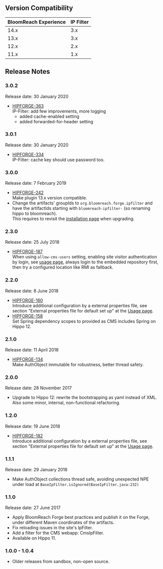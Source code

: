 <!--
  Copyright 2017-2020 BloomReach Inc. (http://www.bloomreach.com)

  Licensed under the Apache License, Version 2.0 (the "License");
  you may not use this file except in compliance with the License.
  You may obtain a copy of the License at

   http://www.apache.org/licenses/LICENSE-2.0

  Unless required by applicable law or agreed to in writing, software
  distributed under the License is distributed on an "AS IS" BASIS,
  WITHOUT WARRANTIES OR CONDITIONS OF ANY KIND, either express or implied.
  See the License for the specific language governing permissions and
  limitations under the License.
  -->

## Version Compatibility

| BloomReach Experience | IP Filter |
| --------------------- |-----------| 
| 14.x                  | 3.x       |
| 13.x                  | 3.x       |
| 12.x                  | 2.x       |
| 11.x                  | 1.x       |

## Release Notes

### 3.0.2
<p class="smallinfo">Release date: 30 January 2020</p>

+ [HIPFORGE-363](https://issues.onehippo.com/browse/HIPFORGE-363)<br/> 
  IP-Filter: add few improvements, more logging
  + added cache-enabled  setting
  + added forwarded-for-header setting 
  

### 3.0.1
<p class="smallinfo">Release date: 30 January 2020</p>

+ [HIPFORGE-334](https://issues.onehippo.com/browse/HIPFORGE-334)<br/> 
  IP-Filter: cache key should use password too.

### 3.0.0
<p class="smallinfo">Release date: 7 February 2019</p>

+ [HIPFORGE-242](https://issues.onehippo.com/browse/HIPFORGE-242)<br/> 
  Make plugin 13.x version compatible.
+ Change the artifacts' groupIds to <code>org.bloomreach.forge.ipfilter</code> and have the artifactIds starting with 
<code>bloomreach-ipfilter-</code> (so renaming hippo to bloomreach).<br/>
This requires to revisit the [installation page](install.html) when upgrading. 

### 2.3.0  

<p class="smallinfo">Release date: 25 July 2018</p>

+ [HIPFORGE-187](https://issues.onehippo.com/browse/HIPFORGE-187)<br/> 
  When using `allow-cms-users` setting, enabling site visitor authentication by login, see [usage page](usage.html),
  always login to the embedded repository first, then try a configured location like RMI as fallback.

### 2.2.0  

<p class="smallinfo">Release date: 8 June 2018</p>

+ [HIPFORGE-160](https://issues.onehippo.com/browse/HIPFORGE-160)<br/> 
  Introduce additional configuration by a external properties file, see section "External properties file for default 
  set up" at the [Usage page](usage.html).
+ [HIPFORGE-158](https://issues.onehippo.com/browse/HIPFORGE-158)<br/> 
  Set Spring dependency scopes to provided as CMS includes Spring on Hippo 12.

### 2.1.0  

<p class="smallinfo">Release date: 11 April 2018</p>

+ [HIPFORGE-134](https://issues.onehippo.com/browse/HIPFORGE-134)<br/> 
  Make AuthObject immutable for robustness, better thread safety.

### 2.0.0  

<p class="smallinfo">Release date: 28 November 2017</p>

+ Upgrade to Hippo 12: rewrite the bootstrapping as yaml instead of XML. Also some minor, internal, non-functional refactoring.

### 1.2.0  

<p class="smallinfo">Release date: 19 June 2018</p>

+ [HIPFORGE-182](https://issues.onehippo.com/browse/HIPFORGE-182)<br/> 
  Introduce additional configuration by a external properties file, see section "External properties file for default 
  set up" at the [Usage page](usage.html).

### 1.1.1  

<p class="smallinfo">Release date: 29 January 2018</p>

+ Make AuthObject collections thread safe, avoiding unexpected NPE under load at `BaseIpFilter.isIgnored(BaseIpFilter.java:232)`

### 1.1.0  

<p class="smallinfo">Release date: 27 June 2017</p>

+ Apply BloomReach Forge best practices and publish it on the Forge, under different Maven coordinates of the artifacts.
+ Fix reloading issues in the site's IpFilter.   
+ Add a filter for the CMS webapp: CmsIpFilter.
+ Available on Hippo 11.

### 1.0.0 - 1.0.4 
+ Older releases from sandbox, non-open source.
